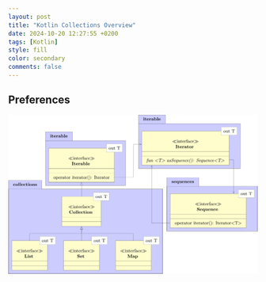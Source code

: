 ```yaml
---
layout: post
title: "Kotlin Collections Overview"
date: 2024-10-20 12:27:55 +0200
tags: [Kotlin]
style: fill
color: secondary
comments: false
---
```

## Preferences

![Preferences](/assets/images/kotlin-collections-cheatsheet/overview.svg)
